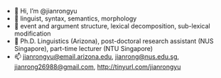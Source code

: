- 👋 Hi, I’m @jianrongyu
- 👀 linguist, syntax, semantics, morphology
- 🌱 event and argument structure, lexical decomposition, sub-lexical modification
- 💞️ Ph.D. Linguistics (Arizona), post-doctoral research assistant (NUS Singapore), part-time lecturer (NTU Singapore)
- 📫 jianrongyu@email.arizona.edu, jianrong@nus.edu.sg, jianrong26988@gmail.com, http://tinyurl.com/jianrongyu

<!---
jianrongyu/jianrongyu is a ✨ special ✨ repository because its `README.md` (this file) appears on your GitHub profile.
You can click the Preview link to take a look at your changes.
--->
